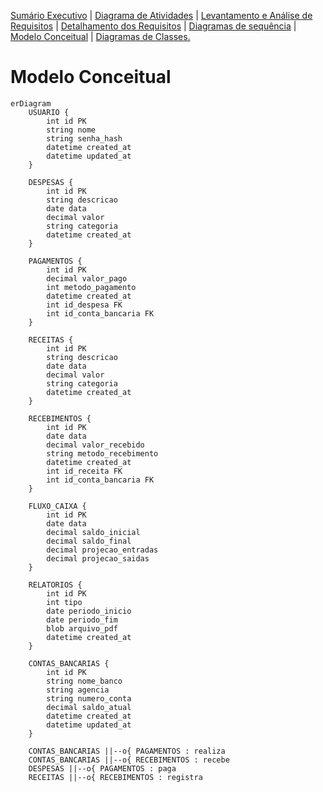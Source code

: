 [Sumário Executivo](README.md) | [Diagrama de Atividades](README.DA.md) | [Levantamento e Análise de Requisitos](README.LAR.md) | [Detalhamento dos Requisitos](README.DR.md) | [Diagramas de sequência]() | [Modelo Conceitual](README.MC.md) | [Diagramas de Classes.](README.DC.md) 

# Modelo Conceitual

```mermaid
erDiagram
    USUARIO {
        int id PK
        string nome
        string senha_hash
        datetime created_at
        datetime updated_at
    }
    
    DESPESAS {
        int id PK
        string descricao
        date data
        decimal valor
        string categoria
        datetime created_at
    }
    
    PAGAMENTOS {
        int id PK
        decimal valor_pago
        int metodo_pagamento
        datetime created_at
        int id_despesa FK
        int id_conta_bancaria FK
    }
    
    RECEITAS {
        int id PK
        string descricao
        date data
        decimal valor
        string categoria
        datetime created_at
    }
    
    RECEBIMENTOS {
        int id PK
        date data
        decimal valor_recebido
        string metodo_recebimento
        datetime created_at
        int id_receita FK
        int id_conta_bancaria FK
    }
    
    FLUXO_CAIXA {
        int id PK
        date data
        decimal saldo_inicial
        decimal saldo_final
        decimal projecao_entradas
        decimal projecao_saidas
    }
    
    RELATORIOS {
        int id PK
        int tipo
        date periodo_inicio
        date periodo_fim
        blob arquivo_pdf
        datetime created_at
    }
    
    CONTAS_BANCARIAS {
        int id PK
        string nome_banco
        string agencia
        string numero_conta
        decimal saldo_atual
        datetime created_at
        datetime updated_at
    }
    
    CONTAS_BANCARIAS ||--o{ PAGAMENTOS : realiza
    CONTAS_BANCARIAS ||--o{ RECEBIMENTOS : recebe
    DESPESAS ||--o{ PAGAMENTOS : paga
    RECEITAS ||--o{ RECEBIMENTOS : registra
```
